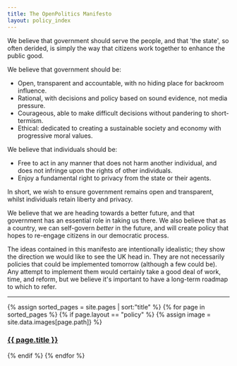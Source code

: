 ```yaml
---
title: The OpenPolitics Manifesto
layout: policy_index
---
```


We believe that government should serve the people, and that 'the state', so often derided, is simply the way that citizens work together to enhance the public good.

We believe that government should be:

* Open, transparent and accountable, with no hiding place for backroom influence.
* Rational, with decisions and policy based on sound evidence, not media pressure.
* Courageous, able to make difficult decisions without pandering to short-termism.
* Ethical: dedicated to creating a sustainable society and economy with progressive moral values.

We believe that individuals should be:

* Free to act in any manner that does not harm another individual, and does not infringe upon the rights of other individuals.
* Enjoy a fundamental right to privacy from the state or their agents.

In short, we wish to ensure government remains open and transparent, whilst individuals retain liberty and privacy.

We believe that we are heading towards a better future, and that government has an essential role in taking us there. We also believe that as a country, we can self-govern *better* in the future, and will create policy that hopes to re-engage citizens in our democratic process.

The ideas contained in this manifesto are intentionally idealistic; they show the direction we would like to see the UK head in. They are not necessarily policies that could be implemented tomorrow (although a few could be). Any attempt to implement them would certainly take a good deal of work, time, and reform, but we believe it's important to have a long-term roadmap to which to refer.

<hr/>

<div class="row policy-contents">
  {% assign sorted_pages = site.pages | sort:"title" %}
  {% for page in sorted_pages %}
    {% if page.layout == "policy" %}
      {% assign image = site.data.images[page.path]} %}
      <a class="col-sm-6 col-md-4 policy-link" href='{{page.url}}' style='background-image: url({{ image.url }});'>
        <h3>{{ page.title }}</h3>
      </a>
    {% endif %}
  {% endfor %}
</div>